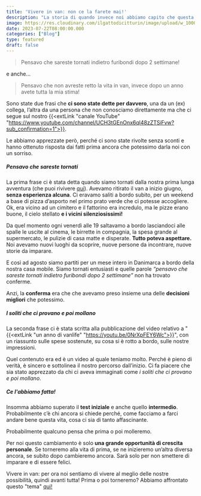 ```yaml
---
title: 'Vivere in van: non ce la farete mai!'
description: "La storia di quando invece noi abbiamo capito che questa strada era la migliore che avremmo potuto percorrere."
image: https://res.cloudinary.com/ilgattodicitturin/image/upload/w_1000/f_auto,q_auto:good,w_800,c_scale,dpr_auto/v1689874010/Articoli/Viaggio/mappamondo-nave_enr0m1.jpg
date: 2023-07-22T08:00:00.000
categories: ["Blog"]
type: featured
draft: false
---
```


> Pensavo che sareste tornati indietro furibondi dopo 2 settimane!

e anche...

> Pensavo che non avreste retto la vita in van, invece dopo un anno avete tutta la mia stima!

Sono state due frasi che **ci sono state dette per davvero**, una da un (ex) collega, l’altra da una persona che non conosciamo direttamente ma che ci segue sul nostro {{<extLink "canale YouTube" "https://www.youtube.com/channel/UCH3tGEnOnx6ql48zZTSiFvw?sub_confirmation=1">}}. 

Le abbiamo apprezzate però, perché ci sono state rivolte senza sconti e hanno ottenuto risposta dai fatti prima ancora che potessimo darla noi con un sorriso. 

##### Pensavo che sareste tornati
La prima frase ci è stata detta quando siamo tornati dalla nostra prima lunga avventura (che puoi rivivere [qui](/blog/viaggio-danimarca-in-camper)). 
Avevamo ritirato il van a inizio giugno, **senza esperienza alcuna**. Ci eravamo saliti a bordo subito, per un weekend a base di pizza d’asporto nel primo prato verde che ci potesse accogliere. Ok, era vicino ad un cimitero e il fattorino era incredulo, ma le pizze erano buone, il cielo stellato **e i vicini silenziosissimi!**

Da quel momento ogni venerdì alle 19 saltavamo a bordo lasciandoci alle spalle le uscite al cinema, le birrette in compagnia, la spesa grande al supermercato, le pulizie di casa matte e disperate. **Tutto poteva aspettare.** Noi avevamo nuovi luoghi da scoprire, nuove persone da incontrare, nuove storie da imparare. 

E così ad agosto siamo partiti per un mese intero in Danimarca a bordo della nostra casa mobile. Siamo tornati entusiasti e quelle parole *“pensavo che sareste tornati indietro furibondi dopo 2 settimane”* non ha trovato conferme. 

Anzi, la **conferma** era che che avevamo preso insieme una delle **decisioni migliori** che potessimo.

##### I soliti che ci provano e poi mollano
La seconda frase ci è stata scritta alla pubblicazione del video relativo a "{{<extLink "un anno di vanlife" "https://youtu.be/0NrXpFEY6Wc">}}", con un riassunto sulle spese sostenute, su cosa si è rotto a bordo, sulle nostre impressioni. 

Quel contenuto era ed è un video al quale teniamo molto. Perché è pieno di verità, è sincero e sottolinea il nostro percorso dall’inizio. Ci fa piacere che sia stato apprezzato da chi ci aveva immaginati come *i soliti che ci provano e poi mollano*.

##### Ce l'abbiamo fatta!
Insomma abbiamo superato il **test iniziale** e anche quello **intermedio**.
Probabilmente c’è chi ancora si chiede perché, come facciamo a farci andare bene questa vita, cosa ci sia di tanto affascinante.

Probabilmente qualcuno pensa che prima o poi molleremo.

Per noi questo cambiamento è solo **una grande opportunità di crescita personale**. Se torneremo alla vita di prima, se ne inizieremo un’altra diversa ancora, se subito dopo cambieremo ancora. Sarà solo per non smettere di imparare e di essere felici.

Vivere in van: per ora noi sentiamo di vivere al meglio delle nostre possibilità, quindi avanti tutta!
Prima o poi torneremo? Abbiamo affrontato questo "tema" [qui!](/blog/quando-tornate)